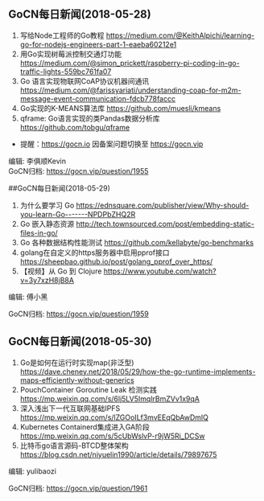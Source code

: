 ## GoCN每日新闻(2018-05-28)

1. 写给Node工程师的Go教程 https://medium.com/@KeithAlpichi/learning-go-for-nodejs-engineers-part-1-eaeba60212e1
2. 用Go实现树莓派控制交通灯功能 https://medium.com/@simon_prickett/raspberry-pi-coding-in-go-traffic-lights-559bc761fa07
3. Go 语言实现物联网CoAP协议机器间通讯 https://medium.com/@farissyariati/understanding-coap-for-m2m-message-event-communication-fdcb778faccc
4. Go实现的K-MEANS算法库 https://github.com/muesli/kmeans
5. qframe: Go语言实现的类Pandas数据分析库 https://github.com/tobgu/qframe

* 提醒：https://gocn.io 因备案问题切换至 https://gocn.vip

编辑: 李俱顺Kevin    
GoCN归档: https://gocn.vip/question/1955

##GoCN每日新闻(2018-05-29)

1.  为什么要学习 Go https://ednsquare.com/publisher/view/Why-should-you-learn-Go-------NPDPbZHQ2R
2. Go 嵌入静态资源 http://tech.townsourced.com/post/embedding-static-files-in-go/
3. Go 各种数据结构性能测试 https://github.com/kellabyte/go-benchmarks
4. golang在自定义的https服务器中启用pprof接口 https://sheepbao.github.io/post/golang_pprof_over_https/
5. 【视频】从 Go 到 Clojure  https://www.youtube.com/watch?v=3y7xzH8jB8A

编辑: 傅小黑

GoCN归档: https://gocn.vip/question/1959

## GoCN每日新闻(2018-05-30)

1. Go是如何在运行时实现map(非泛型) https://dave.cheney.net/2018/05/29/how-the-go-runtime-implements-maps-efficiently-without-generics
2. PouchContainer Goroutine Leak 检测实践 https://mp.weixin.qq.com/s/6lj5LV5ImqlrBmZVv1x9qA
3. 深入浅出下一代互联网基础IPFS https://mp.weixin.qq.com/s/lZGOoILf3mvEEqQbAwDmlQ
4. Kubernetes Containerd集成进入GA阶段 https://mp.weixin.qq.com/s/5cUbWslvP-r9jW5Ri_DCSw
5. 比特币go语言源码-BTCD整体架构 https://blog.csdn.net/niyuelin1990/article/details/79897675

编辑: yulibaozi

GoCN归档: https://gocn.vip/question/1961
